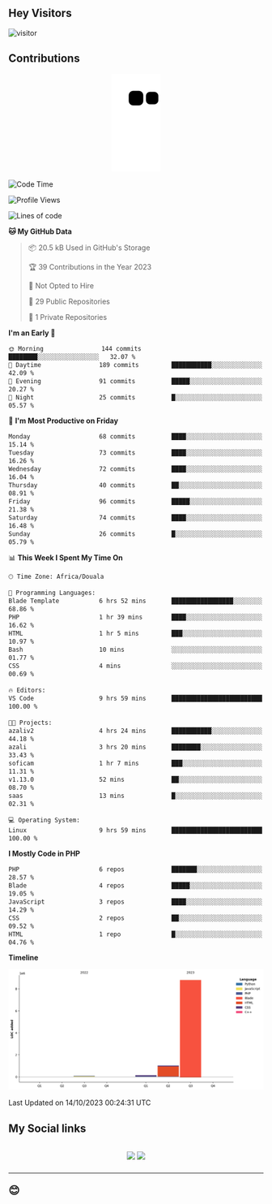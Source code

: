 ## Hey Visitors
![visitor](https://profile-counter.glitch.me/Fotsingboris/count.svg)

## Contributions
<p align="center">
  <img src="https://raw.githubusercontent.com/Fotsingboris/Fotsingboris/output/github-contribution-grid-snake.svg" />
</p>

<!--START_SECTION:waka-->
![Code Time](http://img.shields.io/badge/Code%20Time-680%20hrs%2029%20mins-blue)

![Profile Views](http://img.shields.io/badge/Profile%20Views-0-blue)

![Lines of code](https://img.shields.io/badge/From%20Hello%20World%20I%27ve%20Written-10.0%20million%20lines%20of%20code-blue)

**🐱 My GitHub Data** 

> 📦 20.5 kB Used in GitHub's Storage 
 > 
> 🏆 39 Contributions in the Year 2023
 > 
> 🚫 Not Opted to Hire
 > 
> 📜 29 Public Repositories 
 > 
> 🔑 1 Private Repositories 
 > 
**I'm an Early 🐤** 

```text
🌞 Morning                144 commits         ████████░░░░░░░░░░░░░░░░░   32.07 % 
🌆 Daytime                189 commits         ███████████░░░░░░░░░░░░░░   42.09 % 
🌃 Evening                91 commits          █████░░░░░░░░░░░░░░░░░░░░   20.27 % 
🌙 Night                  25 commits          █░░░░░░░░░░░░░░░░░░░░░░░░   05.57 % 
```
📅 **I'm Most Productive on Friday** 

```text
Monday                   68 commits          ████░░░░░░░░░░░░░░░░░░░░░   15.14 % 
Tuesday                  73 commits          ████░░░░░░░░░░░░░░░░░░░░░   16.26 % 
Wednesday                72 commits          ████░░░░░░░░░░░░░░░░░░░░░   16.04 % 
Thursday                 40 commits          ██░░░░░░░░░░░░░░░░░░░░░░░   08.91 % 
Friday                   96 commits          █████░░░░░░░░░░░░░░░░░░░░   21.38 % 
Saturday                 74 commits          ████░░░░░░░░░░░░░░░░░░░░░   16.48 % 
Sunday                   26 commits          █░░░░░░░░░░░░░░░░░░░░░░░░   05.79 % 
```


📊 **This Week I Spent My Time On** 

```text
🕑︎ Time Zone: Africa/Douala

💬 Programming Languages: 
Blade Template           6 hrs 52 mins       █████████████████░░░░░░░░   68.86 % 
PHP                      1 hr 39 mins        ████░░░░░░░░░░░░░░░░░░░░░   16.62 % 
HTML                     1 hr 5 mins         ███░░░░░░░░░░░░░░░░░░░░░░   10.97 % 
Bash                     10 mins             ░░░░░░░░░░░░░░░░░░░░░░░░░   01.77 % 
CSS                      4 mins              ░░░░░░░░░░░░░░░░░░░░░░░░░   00.69 % 

🔥 Editors: 
VS Code                  9 hrs 59 mins       █████████████████████████   100.00 % 

🐱‍💻 Projects: 
azaliv2                  4 hrs 24 mins       ███████████░░░░░░░░░░░░░░   44.18 % 
azali                    3 hrs 20 mins       ████████░░░░░░░░░░░░░░░░░   33.43 % 
soficam                  1 hr 7 mins         ███░░░░░░░░░░░░░░░░░░░░░░   11.31 % 
v1.13.0                  52 mins             ██░░░░░░░░░░░░░░░░░░░░░░░   08.70 % 
saas                     13 mins             █░░░░░░░░░░░░░░░░░░░░░░░░   02.31 % 

💻 Operating System: 
Linux                    9 hrs 59 mins       █████████████████████████   100.00 % 
```

**I Mostly Code in PHP** 

```text
PHP                      6 repos             ███████░░░░░░░░░░░░░░░░░░   28.57 % 
Blade                    4 repos             █████░░░░░░░░░░░░░░░░░░░░   19.05 % 
JavaScript               3 repos             ████░░░░░░░░░░░░░░░░░░░░░   14.29 % 
CSS                      2 repos             ██░░░░░░░░░░░░░░░░░░░░░░░   09.52 % 
HTML                     1 repo              █░░░░░░░░░░░░░░░░░░░░░░░░   04.76 % 
```



**Timeline**

![Lines of Code chart](https://raw.githubusercontent.com/Fotsingboris/Fotsingboris/main/assets/bar_graph.png)


 Last Updated on 14/10/2023 00:24:31 UTC
<!--END_SECTION:waka-->

<h2>My Social links <h2>
<p align="center">
   <a href="https://linkedin.com/in/Fotsingboris-Mathieu"><img src="https://img.shields.io/badge/linkedin-%230077B5.svg?style=for-the-badge&logo=linkedin&logoColor=white"></a>
   <a href="https://instagram.com/Fotsingboris"><img src="https://img.shields.io/badge/instagram-%23E4405F.svg?style=for-the-badge&logo=Instagram&logoColor=white"></a>
  </p>
<hr>
😊
